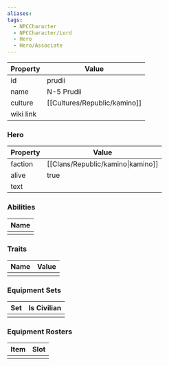 ```yaml
---
aliases: 
tags:
  - NPCCharacter
  - NPCCharacter/Lord
  - Hero
  - Hero/Associate
---
```


| Property  | Value      |
| :-------- | ---------- |
| id        | prudii     |
| name      | N-5 Prudii |
| culture   | [[Cultures/Republic/kamino]] |
| wiki link |            |
### Hero
| Property | Value                             |
| -------- | --------------------------------- |
| faction  | [[Clans/Republic/kamino\|kamino]] |
| alive    | true                              |
| text     |                                   |

### Abilities
| Name |
| :--: |
|      |

### Traits
| Name | Value |
| ---- | ----- |
|      |       |

### Equipment Sets
| Set | Is Civilian |
| --- | ----------- |
|     |             |

### Equipment Rosters
| Item | Slot |
| ---- | ---- |
|      |      |
